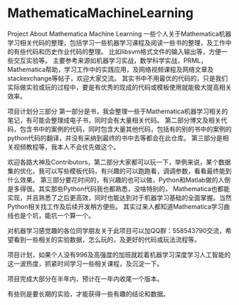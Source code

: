 # MathematicaMachineLearning


Project About Mathematica Machine Learning
一些个人关于Mathematica机器学习相关代码的整理，包括学习一些机器学习课程及阅读一些书的整理，及工作中的有些代码和历史作业代码的整理。
比如libsvm格式文件的输入输出等，方便一些交互实验等。
主要参考来源如机器学习实战，数学科学实战，PRML，Mathematica帮助，学习工作中的实践应用，及网络视频课程及网络文章及stackexchange等帖子，欢迎大家交流。
其实书中不用最优的代码的，只是我们实际做实验或玩的过程中，要是有优秀的现成的代码或模板使用就能极大提高相关效率。

项目计划分三部分
第一部分是书，我会整理一些于Mathematica机器学习相关的笔记，有可能会整理成电子书，同时会有大量相关代码。 
第二部分博文及相关代码，包含书中的案例的代码，同时包含大量其他代码，包括有的别的书中的案例的python代码的翻译，并没有采纳到最终的书中去等都会在此仓库。
第三部分是相关视频教程等，我本人不会优先做这个。

欢迎各路大神及Contributors，第二部分大家都可以玩一下，举例来说，某个数据集的优化，我可以写些模板代码，有兴趣的可以跑跑看，调调参数，看看最终能到什么效果。
第三部分要花时间的，有兴趣的也可以做，Python和Matlab做的人倒是多得很。其实那些Python代码我也都熟悉，没啥特别的，
Mathematica也都能实现，并且熟悉了之后更高效，同时也能达到对于机器学习基础的全面掌握。当然Python相关找工作及后续开发稍方便些。
其实过来人都知道Mathematica学习曲线也是个坑，能坑一个算一个。

对机器学习感觉趣的各位同学朋友关于此项目可以加QQ群：558543790交流，希望看到一些相关的实验数据，怎么玩的，及更好的代码或玩法流程等。

项目计划，如果个人没有996及高强度的加班就趁着机器学习深度学习人工智能的这一波热度，抓紧时间学习一些相关课程，及沉淀一下。

项目完成大部分在半年内，预计在一年内收尾一个版本。

有些则是要长期的实验，才能获得一些有趣的结论和数据。

